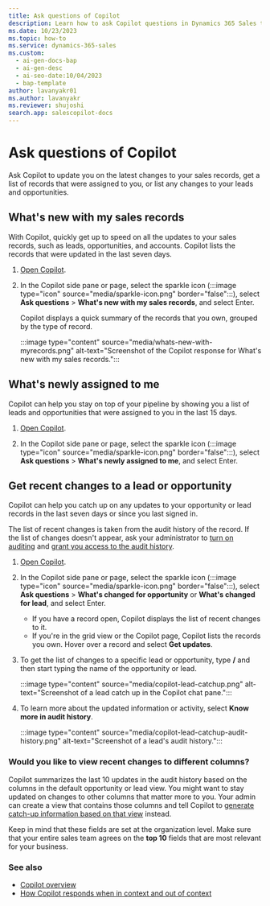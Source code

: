 ```yaml
---
title: Ask questions of Copilot
description: Learn how to ask Copilot questions in Dynamics 365 Sales to quickly find out what's new with your leads, opportunities, and accounts and what new records are assigned to you.
ms.date: 10/23/2023
ms.topic: how-to
ms.service: dynamics-365-sales
ms.custom:
  - ai-gen-docs-bap
  - ai-gen-desc
  - ai-seo-date:10/04/2023
  - bap-template
author: lavanyakr01
ms.author: lavanyakr
ms.reviewer: shujoshi
search.app: salescopilot-docs
---
```


# Ask questions of Copilot

Ask Copilot to update you on the latest changes to your sales records, get a list of records that were assigned to you, or list any changes to your leads and opportunities.

## What's new with my sales records

With Copilot, quickly get up to speed on all the updates to your sales records, such as leads, opportunities, and accounts. Copilot lists the records that were updated in the last seven days.

1. [Open Copilot](use-sales-copilot.md#open-copilot).

1. In the Copilot side pane or page, select the sparkle icon (:::image type="icon" source="media/sparkle-icon.png" border="false":::), select **Ask questions** > **What's new with my sales records**, and select Enter.

    Copilot displays a quick summary of the records that you own, grouped by the type of record.

    :::image type="content" source="media/whats-new-with-myrecords.png" alt-text="Screenshot of the Copilot response for What's new with my sales records.":::

## What's newly assigned to me

Copilot can help you stay on top of your pipeline by showing you a list of leads and opportunities that were assigned to you in the last 15 days.

1. [Open Copilot](use-sales-copilot.md#open-copilot).

1. In the Copilot side pane or page, select the sparkle icon (:::image type="icon" source="media/sparkle-icon.png" border="false":::), select **Ask questions** > **What's newly assigned to me**, and select Enter.

## Get recent changes to a lead or opportunity

Copilot can help you catch up on any updates to your opportunity or lead records in the last seven days or since you last signed in.

The list of recent changes is taken from the audit history of the record. If the list of changes doesn't appear, ask your administrator to [turn on auditing](./enable-setup-copilot.md#configure-record-catch-up-fields) and [grant you access to the audit history](enable-setup-copilot.md#grant-audit-access-to-your-sellers).

1. [Open Copilot](use-sales-copilot.md#open-copilot).

1. In the Copilot side pane or page, select the sparkle icon (:::image type="icon" source="media/sparkle-icon.png" border="false":::), select **Ask questions** > **What's changed for opportunity** or **What's changed for lead**, and select Enter.

    - If you have a record open, Copilot displays the list of recent changes to it.
    - If you're in the grid view or the Copilot page, Copilot lists the records you own. Hover over a record and select **Get updates**.

1. To get the list of changes to a specific lead or opportunity, type **/** and then start typing the name of the opportunity or lead.

    :::image type="content" source="media/copilot-lead-catchup.png" alt-text="Screenshot of a lead catch up in the Copilot chat pane.":::

1. To learn more about the updated information or activity, select **Know more in audit history**.

    :::image type="content" source="media/copilot-lead-catchup-audit-history.png" alt-text="Screenshot of a lead's audit history.":::

### Would you like to view recent changes to different columns?

Copilot summarizes the last 10 updates in the audit history based on the columns in the default opportunity or lead view. You might want to stay updated on changes to other columns that matter more to you. Your admin can create a view that contains those columns and tell Copilot to [generate catch-up information based on that view](./enable-setup-copilot.md#configure-record-catch-up-fields) instead.

Keep in mind that these fields are set at the organization level. Make sure that your entire sales team agrees on the **top 10** fields that are most relevant for your business.

### See also

- [Copilot overview](copilot-overview.md)
- [How Copilot responds when in context and out of context](use-copilot-new.md)
